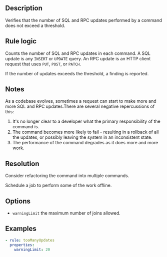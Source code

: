 ## Description

Verifies that the number of SQL and RPC updates performed by a command does not exceed a threshold.

## Rule logic

Counts the number of SQL and RPC updates in each command. A SQL update is any `INSERT` or `UPDATE`
query. An RPC update is an HTTP client request that uses `PUT`, `POST`, or `PATCH`.

If the number of updates exceeds the threshold, a finding is reported.

## Notes

As a codebase evolves, sometimes a request can start to make more and more SQL and RPC updates.There
are several negative repercussions of this:

1. It's no longer clear to a developer what the primary responsibility of the command is.
2. The command becomes more likely to fail - resulting in a rollback of all the updates, or possibly
   leaving the system in an inconsistent state.
3. The performance of the command degrades as it does more and more work.

## Resolution

Consider refactoring the command into multiple commands.

Schedule a job to perform some of the work offline.

## Options

- `warningLimit` the maximum number of joins allowed.

## Examples

```yaml
- rule: tooManyUpdates
  properties:
    warningLimit: 20
```
